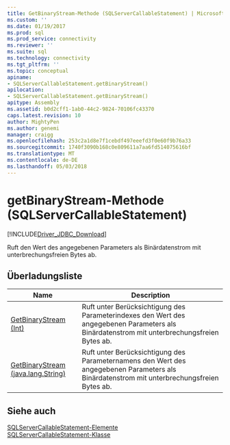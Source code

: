 ```yaml
---
title: GetBinaryStream-Methode (SQLServerCallableStatement) | Microsoft Docs
ms.custom: ''
ms.date: 01/19/2017
ms.prod: sql
ms.prod_service: connectivity
ms.reviewer: ''
ms.suite: sql
ms.technology: connectivity
ms.tgt_pltfrm: ''
ms.topic: conceptual
apiname:
- SQLServerCallableStatement.getBinaryStream()
apilocation:
- SQLServerCallableStatement.getBinaryStream()
apitype: Assembly
ms.assetid: b0d2cff1-1ab0-44c2-9824-70106fc43370
caps.latest.revision: 10
author: MightyPen
ms.author: genemi
manager: craigg
ms.openlocfilehash: 253c2a1d8e7f1cebdf497eeefd3f0e60f9b76a33
ms.sourcegitcommit: 1740f3090b168c0e809611a7aa6fd514075616bf
ms.translationtype: MT
ms.contentlocale: de-DE
ms.lasthandoff: 05/03/2018
---
```

# <a name="getbinarystream-method-sqlservercallablestatement"></a>getBinaryStream-Methode (SQLServerCallableStatement)
[!INCLUDE[Driver_JDBC_Download](../../../includes/driver_jdbc_download.md)]

  Ruft den Wert des angegebenen Parameters als Binärdatenstrom mit unterbrechungsfreien Bytes ab.  
  
## <a name="overload-list"></a>Überladungsliste  
  
|Name|Description|  
|----------|-----------------|  
|[GetBinaryStream &#40;Int&#41;](../../../connect/jdbc/reference/getbinarystream-int.md)|Ruft unter Berücksichtigung des Parameterindexes den Wert des angegebenen Parameters als Binärdatenstrom mit unterbrechungsfreien Bytes ab.|  
|[GetBinaryStream &#40;java.lang.String&#41;](../../../connect/jdbc/reference/getbinarystream-java-lang-string.md)|Ruft unter Berücksichtigung des Parameternamens den Wert des angegebenen Parameters als Binärdatenstrom mit unterbrechungsfreien Bytes ab.|  
  
## <a name="see-also"></a>Siehe auch  
 [SQLServerCallableStatement-Elemente](../../../connect/jdbc/reference/sqlservercallablestatement-members.md)   
 [SQLServerCallableStatement-Klasse](../../../connect/jdbc/reference/sqlservercallablestatement-class.md)  
  
  
